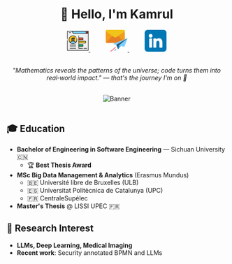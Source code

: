 <h1 align="center">👋 Hello, I'm Kamrul</h1>

<div align="center">
  <a href="https://kamrul-portfolio-sigma.vercel.app/" target="_blank">
    <img src="images/portfolio.png" height="50" alt="Portfolio" />
  </a>
  &nbsp;&nbsp;&nbsp;&nbsp;&nbsp;&nbsp;&nbsp;&nbsp;
  <a href="mailto:mdkamrul.islam@student-cs.fr">
    <img src="images/mail.png" height="50" alt="Email" />
  </a>
  &nbsp;&nbsp;&nbsp;&nbsp;&nbsp;&nbsp;&nbsp;&nbsp;
  <a href="https://linkedin.com/in/kamrulkonok" target="_blank">
    <img src="images/linkedin.png" height="50" alt="LinkedIn" />
  </a>
</div>

<br />

<p align="center">
  <em>"Mathematics reveals the patterns of the universe; code turns them into real‑world impact." — that's the journey I'm on 🚀</em>
</p>

<br />

<div align="center">
  <img src="https://github.com/blackcater/blackcater/raw/main/images/banner.gif" width="300" height="300" alt="Banner" />
</div>

<br />

## 🎓 Education

- **Bachelor of Engineering in Software Engineering** — Sichuan University 🇨🇳
  - 🏆 **Best Thesis Award**
- **MSc Big Data Management & Analytics** (Erasmus Mundus)
  - 🇧🇪 Université libre de Bruxelles (ULB)
  - 🇪🇸 Universitat Politècnica de Catalunya (UPC)
  - 🇫🇷 CentraleSupélec
- **Master's Thesis** @ LISSI UPEC 🇫🇷

## 🔬 Research Interest

- **LLMs, Deep Learning, Medical Imaging**
- **Recent work**: Security annotated BPMN and LLMs
